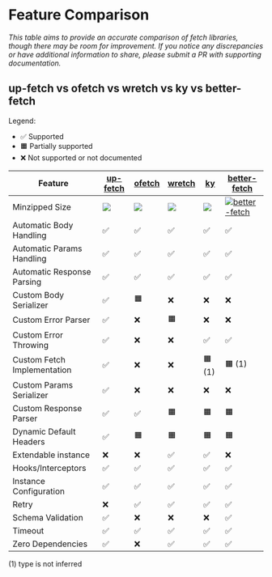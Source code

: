 # Feature Comparison

_This table aims to provide an accurate comparison of fetch libraries, though there may be room for improvement. If you notice any discrepancies or have additional information to share, please submit a PR with supporting documentation._

## up-fetch vs ofetch vs wretch vs ky vs better-fetch

Legend:

- ✅ Supported
- 🟧 Partially supported
- ❌ Not supported or not documented

| Feature                     | [up-fetch][up-fetch]                           | [ofetch][ofetch]                           | [wretch][wretch]                           | [ky][ky]                           | [better-fetch][better-fetch]                                       |
| --------------------------- | ---------------------------------------------- | ------------------------------------------ | ------------------------------------------ | ---------------------------------- | ------------------------------------------------------------------ |
| Minzipped Size              | [![][up-fetch-size-badge]][up-fetch-size-link] | [![][ofetch-size-badge]][ofetch-size-link] | [![][wretch-size-badge]][wretch-size-link] | [![][ky-size-badge]][ky-size-link] | [![better-fetch][better-fetch-size-badge]][better-fetch-size-link] |
| Automatic Body Handling     | ✅                                             | ✅                                         | ✅                                         | ✅                                 | ✅                                                                 |
| Automatic Params Handling   | ✅                                             | ✅                                         | ✅                                         | ✅                                 | ✅                                                                 |
| Automatic Response Parsing  | ✅                                             | ✅                                         | ✅                                         | ✅                                 | ✅                                                                 |
| Custom Body Serializer      | ✅                                             | 🟧                                         | ❌                                         | ❌                                 | ❌                                                                 |
| Custom Error Parser         | ✅                                             | ❌                                         | 🟧                                         | ❌                                 | ❌                                                                 |
| Custom Error Throwing       | ✅                                             | ❌                                         | ❌                                         | ✅                                 | ✅                                                                 |
| Custom Fetch Implementation | ✅                                             | ❌                                         | ❌                                         | 🟧 (1)                             | 🟧 (1)                                                             |
| Custom Params Serializer    | ✅                                             | ❌                                         | ❌                                         | ❌                                 | ❌                                                                 |
| Custom Response Parser      | ✅                                             | ✅                                         | 🟧                                         | 🟧                                 | 🟧                                                                 |
| Dynamic Default Headers     | ✅                                             | 🟧                                         | 🟧                                         | 🟧                                 | 🟧                                                                 |
| Extendable instance         | ❌                                             | ❌                                         | ✅                                         | ✅                                 | ❌                                                                 |
| Hooks/Interceptors          | ✅                                             | ✅                                         | ✅                                         | ✅                                 | ✅                                                                 |
| Instance Configuration      | ✅                                             | ✅                                         | ✅                                         | ✅                                 | ✅                                                                 |
| Retry                       | ❌                                             | ✅                                         | ✅                                         | ✅                                 | ✅                                                                 |
| Schema Validation           | ✅                                             | ❌                                         | ❌                                         | ❌                                 | ✅                                                                 |
| Timeout                     | ✅                                             | ✅                                         | ✅                                         | ✅                                 | ✅                                                                 |
| Zero Dependencies           | ✅                                             | ❌                                         | ✅                                         | ✅                                 | ✅                                                                 |

(1) type is not inferred

<!-- libs -->

[ky]: https://github.com/sindresorhus/ky
[better-fetch]: https://github.com/Bekacru/better-fetch
[ofetch]: https://github.com/unjs/ofetch
[wretch]: https://github.com/elbywan/wretch
[up-fetch]: https://github.com/L-Blondy/up-fetch

<!-- badges -->

[up-fetch-size-badge]: https://img.shields.io/bundlephobia/minzip/up-fetch?label=
[up-fetch-size-link]: https://bundlephobia.com/package/up-fetch
[ofetch-size-badge]: https://img.shields.io/bundlephobia/minzip/ofetch?label=
[ofetch-size-link]: https://bundlephobia.com/package/ofetch
[wretch-size-badge]: https://img.shields.io/bundlephobia/minzip/wretch?label=
[wretch-size-link]: https://bundlephobia.com/package/wretch
[ky-size-badge]: https://img.shields.io/bundlephobia/minzip/ky?label=
[ky-size-link]: https://bundlephobia.com/package/ky
[better-fetch-size-badge]: https://img.shields.io/bundlephobia/minzip/@better-fetch/fetch?label=
[better-fetch-size-link]: https://bundlephobia.com/package/@better-fetch/fetch

